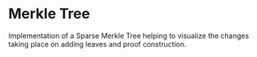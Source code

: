 # Merkle Tree

Implementation of a Sparse Merkle Tree helping to visualize the changes taking place on adding leaves and proof construction.
